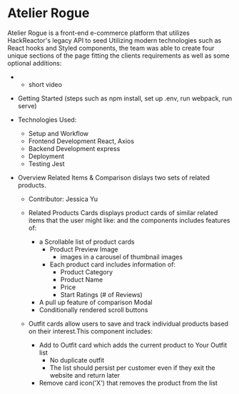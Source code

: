 # Atelier Rogue

Atelier Rogue is a front-end e-commerce platform that utilizes HackReactor's legacy API to seed
Utilizing modern technologies such as React hooks and Styled components, the team was able to create four unique sections of the page fitting the clients requirements as well as some optional additions:

- - short video

- Getting Started
  (steps such as npm install, set up .env, run webpack, run serve)
- Technologies Used:

  - Setup and Workflow
  - Frontend Development
    React, Axios
  - Backend Development
    express
  - Deployment
  - Testing
    Jest

- Overview
  Related Items & Comparison dislays two sets of related products.

  - Contributor: Jessica Yu
  - Related Products Cards displays product cards of similar related items that the user might like:
    and the components includes features of:

    - a Scrollable list of product cards
      - Product Preview Image
        - images in a carousel of thumbnail images
      - Each product card includes information of:
        - Product Category
        - Product Name
        - Price
        - Start Ratings (# of Reviews)
    - A pull up feature of comparison Modal
    - Conditionally rendered scroll buttons

  - Outfit cards allow users to save and track individual products based on their interest.This component includes:

    - Add to Outfit card which adds the current product to Your Outfit list
      - No duplicate outfit
      - The list should persist per customer even if they exit the website and return later
    - Remove card icon('X') that removes the product from the list
